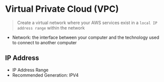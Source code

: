 # Virtual Private Cloud (VPC)

> Create a virtual network where your AWS services exist in a `local IP address range` within the network

- Network: the interface between your computer and the technology used to connect to another computer

## IP Address

- IP Address Range
- Recommended Generation: IPV4